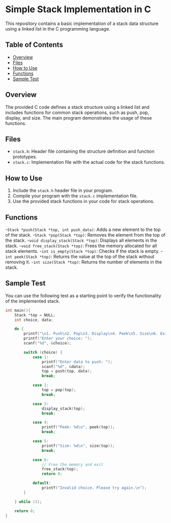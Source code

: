 # Simple Stack Implementation in C
This repository contains a basic implementation of a stack data structure using a linked list in the C programming language.


## Table of Contents
- [Overview](#overview)
- [Files](#files)
- [How to Use](#how-to-use)
- [Functions](#functions)
- [Sample Test](#sample-test)


## Overview

The provided C code defines a stack structure using a linked list and includes functions for common stack operations, such as push, pop, display, and size. The main program demonstrates the usage of these functions.

## Files

- `stack.h`: Header file containing the structure definition and function prototypes.
- `stack.c`: Implementation file with the actual code for the stack functions.

## How to Use

1. Include the `stack.h` header file in your program.
2. Compile your program with the `stack.c` implementation file.
3. Use the provided stack functions in your code for stack operations.

## Functions
-`Stack *push(Stack *top, int push_data)`: Adds a new element to the top of the stack.
-`Stack *pop(Stack *top)`: Removes the element from the top of the stack.
-`void display_stack(Stack *top)`: Displays all elements in the stack.
-`void free_stack(Stack *top)`: Frees the memory allocated for all stack elements.
-`int is_empty(Stack *top)`: Checks if the stack is empty.
-`int peek(Stack *top)`: Returns the value at the top of the stack without removing it.
-`int size(Stack *top)`: Returns the number of elements in the stack.

## Sample Test

You can use the following test as a starting point to verify the functionality of the implemented stack.

```c
int main(){
	Stack *top = NULL;
    int choice, data;

    do {
        printf("\n1. Push\n2. Pop\n3. Display\n4. Peek\n5. Size\n6. Exit\n");
        printf("Enter your choice: ");
        scanf("%d", &choice);

        switch (choice) {
            case 1:
                printf("Enter data to push: ");
                scanf("%d", &data);
                top = push(top, data);
                break;

            case 2:
                top = pop(top);
                break;

            case 3:
                display_stack(top);
                break;

            case 4:
                printf("Peek: %d\n", peek(top));
                break;

            case 5:
                printf("Size: %d\n", size(top));
                break;

            case 6:
                // Free the memory and exit
                free_stack(top);
                return 0;

            default:
                printf("Invalid choice. Please try again.\n");
        }

    } while (1);

	return 0;
}
